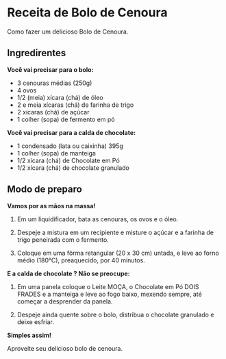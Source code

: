# Receita de Bolo de Cenoura

  Como fazer um delicioso Bolo de Cenoura.


 ## Ingredirentes
 
 **Você vai precisar para o bolo:**
 * 3 cenouras médias (250g)
 * 4 ovos
 * 1/2 (meia) xícara (chá) de óleo
 * 2 e meia xícaras (chá) de farinha de trigo
 * 2 xícaras (chá) de açúcar
 * 1 colher (sopa) de fermento em pó
 
 
 **Você vai precisar para a calda de chocolate:**
 * 1 condensado (lata ou caixinha) 395g
 * 1 colher (sopa) de manteiga
 * 1/2 xícara (chá) de Chocolate em Pó
 * 1/2 xícara (chá) de chocolate granulado
 
 ## Modo de preparo

 **Vamos por as mãos na massa!**
 1. Em um liquidificador, bata as cenouras, os ovos e o óleo.

 1. Despeje a mistura em um recipiente e misture o açúcar e a farinha de trigo peneirada com o fermento.

 1. Coloque em uma fôrma retangular (20 x 30 cm) untada, e leve ao forno médio (180°C), preaquecido, por 40 minutos.
 
 **E a calda de chocolate ? Não se preocupe:**

 1. Em uma panela coloque o Leite MOÇA, o Chocolate em Pó DOIS FRADES e a manteiga e leve ao fogo baixo, mexendo sempre, até começar a desprender da panela.

 1. Despeje ainda quente sobre o bolo, distribua o chocolate granulado e deixe esfriar.

 **Simples assim!**

 Aproveite seu delicioso bolo de cenoura.

